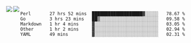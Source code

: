 <a href="https://github.com/anuraghazra/github-readme-stats">
  <img align="left" src="https://github-readme-stats.vercel.app/api?username=kfly8&count_private=true&show_icons=true&theme=calm" />
</a>
<a href="https://github.com/anuraghazra/github-readme-stats">
  <img align="left" src="https://github-readme-stats.vercel.app/api/top-langs/?username=kfly8&theme=calm&hide=HTML&exclude_repo=is3q-cr" />
</a>

<!--START_SECTION:waka-->
```text
Perl       27 hrs 52 mins  ███████████████████▓░░░░░   78.67 % 
Go         3 hrs 23 mins   ██▒░░░░░░░░░░░░░░░░░░░░░░   09.58 % 
Markdown   1 hr 4 mins     ▓░░░░░░░░░░░░░░░░░░░░░░░░   03.05 % 
Other      1 hr 2 mins     ▓░░░░░░░░░░░░░░░░░░░░░░░░   02.94 % 
YAML       49 mins         ▓░░░░░░░░░░░░░░░░░░░░░░░░   02.31 % 
```
<!--END_SECTION:waka-->
